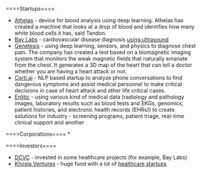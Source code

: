 ====Startups====
* [Athelas](http://athelas.com/) - device for blood analysis using deep learning. Athelas has created a machine that looks at a drop of blood and identifies how many white blood cells it has, said Tandon.
* [Bay Labs](https://baylabs.io/) - cardiovascular disease diagnosis [using ultrasound](https://medium.com/@dcvc/deep-learning-for-image-analysis-dcvc-backs-bay-labs-ai-powered-ultrasound-a6a04dbafa03)
* [Genetesis](http://genetesis.com/) - using deep learning, sensors, and physics to diagnose chest pain. The company has created a test based on a biomagnetic imaging system that monitors the weak magnetic fields that naturally emanate from the chest. It generates a 3D map of the heart that can tell a doctor whether you are having a heart attack or not.
* [Corti.ai](http://www.corti.ai/) - NLP based startup to analyze phone conversations to find dangerous symptoms and assist medical personnel to make critical decisions in case of heart attack and other life critical cases.
* [Enlitic](https://www.enlitic.com/) - using various kind of medical data (radiology and pathology images, laboratory results such as blood tests and EKGs, genomics, patient histories, and electronic health records (EHRs)) to create solutions for industry - screening programs, patient triage, real-time clinical support and another

====Corporations====
* 

====Investors====
* [DCVC](https://www.dcvc.com/) - invested in some healthcare projects (for example, Bay Labs)
* [Khosla Ventures](https://www.khoslaventures.com/) - huge fund with a lot of [healthcare startups](https://www.khoslaventures.com/portfolio/health)